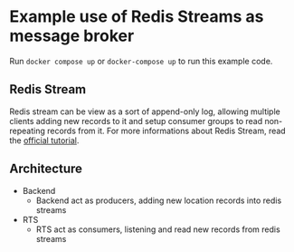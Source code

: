 # Example use of Redis Streams as message broker

Run `docker compose up` or `docker-compose up` to run this example code.

## Redis Stream

Redis stream can be view as a sort of append-only log, allowing multiple clients adding new records to it and setup consumer groups to read non-repeating records from it. For more informations about Redis Stream, read the [official tutorial](https://redis.io/docs/data-types/streams-tutorial/).

## Architecture

* Backend
    - Backend act as producers, adding new location records into redis streams
* RTS
    - RTS act as consumers, listening and read new records from redis streams
